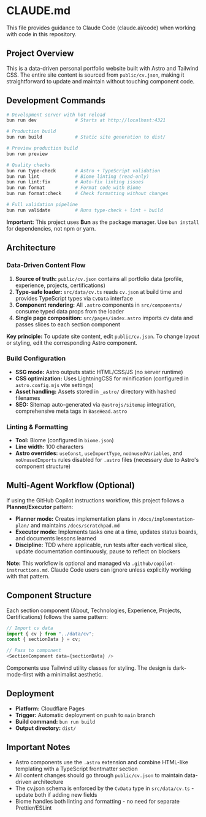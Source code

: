 # CLAUDE.md

This file provides guidance to Claude Code (claude.ai/code) when working with code in this repository.

## Project Overview

This is a data-driven personal portfolio website built with Astro and Tailwind CSS. The entire site content is sourced from `public/cv.json`, making it straightforward to update and maintain without touching component code.

## Development Commands

```bash
# Development server with hot reload
bun run dev              # Starts at http://localhost:4321

# Production build
bun run build            # Static site generation to dist/

# Preview production build
bun run preview

# Quality checks
bun run type-check       # Astro + TypeScript validation
bun run lint             # Biome linting (read-only)
bun run lint:fix         # Auto-fix linting issues
bun run format           # Format code with Biome
bun run format:check     # Check formatting without changes

# Full validation pipeline
bun run validate         # Runs type-check + lint + build
```

**Important:** This project uses **Bun** as the package manager. Use `bun install` for dependencies, not npm or yarn.

## Architecture

### Data-Driven Content Flow

1. **Source of truth:** `public/cv.json` contains all portfolio data (profile, experience, projects, certifications)
2. **Type-safe loader:** `src/data/cv.ts` reads `cv.json` at build time and provides TypeScript types via `CvData` interface
3. **Component rendering:** All `.astro` components in `src/components/` consume typed data props from the loader
4. **Single page composition:** `src/pages/index.astro` imports cv data and passes slices to each section component

**Key principle:** To update site content, edit `public/cv.json`. To change layout or styling, edit the corresponding Astro component.

### Build Configuration

- **SSG mode:** Astro outputs static HTML/CSS/JS (no server runtime)
- **CSS optimization:** Uses LightningCSS for minification (configured in `astro.config.mjs` vite settings)
- **Asset handling:** Assets stored in `_astro/` directory with hashed filenames
- **SEO:** Sitemap auto-generated via `@astrojs/sitemap` integration, comprehensive meta tags in `BaseHead.astro`

### Linting & Formatting

- **Tool:** Biome (configured in `biome.json`)
- **Line width:** 100 characters
- **Astro overrides:** `useConst`, `useImportType`, `noUnusedVariables`, and `noUnusedImports` rules disabled for `.astro` files (necessary due to Astro's component structure)

## Multi-Agent Workflow (Optional)

If using the GitHub Copilot instructions workflow, this project follows a **Planner/Executor** pattern:

- **Planner mode:** Creates implementation plans in `/docs/implementation-plan/` and maintains `/docs/scratchpad.md`
- **Executor mode:** Implements tasks one at a time, updates status boards, and documents lessons learned
- **Discipline:** TDD where applicable, run tests after each vertical slice, update documentation continuously, pause to reflect on blockers

**Note:** This workflow is optional and managed via `.github/copilot-instructions.md`. Claude Code users can ignore unless explicitly working with that pattern.

## Component Structure

Each section component (About, Technologies, Experience, Projects, Certifications) follows the same pattern:

```typescript
// Import cv data
import { cv } from "../data/cv";
const { sectionData } = cv;

// Pass to component
<SectionComponent data={sectionData} />
```

Components use Tailwind utility classes for styling. The design is dark-mode-first with a minimalist aesthetic.

## Deployment

- **Platform:** Cloudflare Pages
- **Trigger:** Automatic deployment on push to `main` branch
- **Build command:** `bun run build`
- **Output directory:** `dist/`

## Important Notes

- Astro components use the `.astro` extension and combine HTML-like templating with a TypeScript frontmatter section
- All content changes should go through `public/cv.json` to maintain data-driven architecture
- The cv.json schema is enforced by the `CvData` type in `src/data/cv.ts` - update both if adding new fields
- Biome handles both linting and formatting - no need for separate Prettier/ESLint

